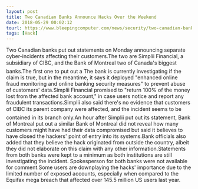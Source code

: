 ```yaml
---
layout: post
title: Two Canadian Banks Announce Hacks Over the Weekend
date: 2018-05-29 00:02:12
tourl: https://www.bleepingcomputer.com/news/security/two-canadian-banks-announce-hacks-over-the-weekend/
tags: [Hack]
---
```

Two Canadian banks put out statements on Monday announcing separate cyber-incidents affecting their customers.The two are Simplii Financial, a subsidiary of CIBC, and the Bank of Montreal two of Canada's biggest banks.The first one to put out a The bank is currently investigating if the claim is true, but in the meantime, it says it deployed "enhanced online fraud monitoring and online banking security measures" to prevent abuse of customers' data.Simplii Financial promised to "return 100% of the money lost from the affected bank account," in case users notice and report any fraudulent transactions.Simplii also said there's no evidence that customers of CIBC its parent company were affected, and the incident seems to be contained in its branch only.An hour after Simplii put out its statement, Bank of Montreal put out a similar Bank of Montreal did not reveal how many customers might have had their data compromised but said it believes to have closed the hackers' point of entry into its systems.Bank officials also added that they believe the hack originated from outside the country, albeit they did not elaborate on this claim with any other information.Statements from both banks were kept to a minimum as both institutions are still investigating the incident. Spokesperson for both banks were not available for comment.Some users are downplaying the hacks' importance due to the limited number of exposed accounts, especially when compared to the Equifax mega breach that affected over 145.5 million US users last year.